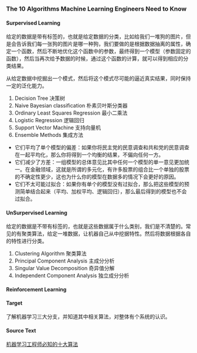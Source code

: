### The 10 Algorithms Machine Learning Engineers Need to Know

#### Surpervised Learning

给定的数据是带有标签的，也就是给定数据的分类，比如给我们一堆狗的图片，但是会告诉我们每一张狗的图片是哪一种狗，我们要做的是根据数据抽离的属性，确定一个函数，然后不断地优化这个函数中的参数，最终得到一个模型（参数固定的函数），然后当再次给予数据的时候，通过这个函数的计算，就可以得到相应的分类结果。

从给定数据中挖掘出一个模式，然后将这个模式尽可能的逼近真实结果，同时保持一定的泛化能力。

1. Decision Tree 决策树
2. Naive Bayesian classification 朴素贝叶斯分类器
3. Ordinary Least Squares  Regression 最小二乘法
4. Logistic Regression 逻辑回归
5. Support Vector Machine 支持向量机
6. Ensemble Methods 集成方法

- 它们平均了单个模型的偏差：如果你将民主党的民意调查和共和党的民意调查在一起平均化，那么你将得到一个均衡的结果，不偏向任何一方。
- 它们减少了方差：一组模型的总体意见比其中任何一个模型的单一意见更加统一。在金融领域，这就是所谓的多元化，有许多股票的组合比一个单独的股票的不确定性更少，这也为什么你的模型在数据多的情况下会更好的原因。
- 它们不太可能过拟合：如果你有单个的模型没有过拟合，那么把这些模型的预测简单结合起来（平均、加权平均、逻辑回归），那么最后得到的模型也不会过拟合。

#### UnSurpervised Learning

给定的数据是不带有标签的，也就是这些数据属于什么类别，我们是不清楚的。常见的有聚类算法，给定一堆数据，让机器自己从中挖据特性。然后将数据根据各自的特性进行分类。

1. Clustering Algorithm 聚类算法
2. Principal Component Analysis 主成分分析
3. Singular Value Decomposition 奇异值分解
4. Independent Component Analysis 独立成分分析

#### Reinforcement Learning

#### Target

了解机器学习三大分支，并知道其中相关算法，对整体有个系统的认识。

#### Source Text

[机器学习工程师必知的十大算法](http://www.infoq.com/cn/articles/10-algorithms-machine-learning-engineers-need-to-know)



